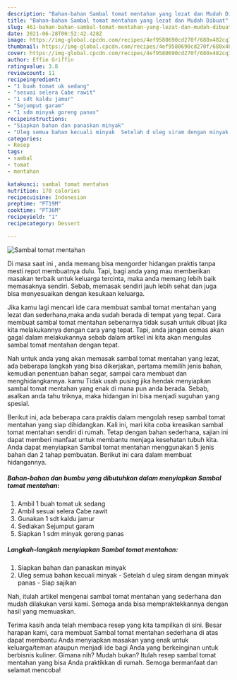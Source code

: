 ```yaml
---
description: "Bahan-bahan Sambal tomat mentahan yang lezat dan Mudah Dibuat"
title: "Bahan-bahan Sambal tomat mentahan yang lezat dan Mudah Dibuat"
slug: 461-bahan-bahan-sambal-tomat-mentahan-yang-lezat-dan-mudah-dibuat
date: 2021-06-28T00:52:42.428Z
image: https://img-global.cpcdn.com/recipes/4ef9580690cd270f/680x482cq70/sambal-tomat-mentahan-foto-resep-utama.jpg
thumbnail: https://img-global.cpcdn.com/recipes/4ef9580690cd270f/680x482cq70/sambal-tomat-mentahan-foto-resep-utama.jpg
cover: https://img-global.cpcdn.com/recipes/4ef9580690cd270f/680x482cq70/sambal-tomat-mentahan-foto-resep-utama.jpg
author: Effie Griffin
ratingvalue: 3.8
reviewcount: 11
recipeingredient:
- "1 buah tomat uk sedang"
- "sesuai selera Cabe rawit"
- "1 sdt kaldu jamur"
- "Sejumput garam"
- "1 sdm minyak goreng panas"
recipeinstructions:
- "Siapkan bahan dan panaskan minyak"
- "Uleg semua bahan kecuali minyak  Setelah d uleg siram dengan minyak panas  Siap sajikan"
categories:
- Resep
tags:
- sambal
- tomat
- mentahan

katakunci: sambal tomat mentahan 
nutrition: 170 calories
recipecuisine: Indonesian
preptime: "PT19M"
cooktime: "PT36M"
recipeyield: "1"
recipecategory: Dessert

---
```



![Sambal tomat mentahan](https://img-global.cpcdn.com/recipes/4ef9580690cd270f/680x482cq70/sambal-tomat-mentahan-foto-resep-utama.jpg)

Di masa  saat ini , anda memang bisa mengorder hidangan praktis tanpa mesti repot membuatnya dulu. Tapi, bagi anda yang mau memberikan masakan terbaik untuk keluarga tercinta, maka anda memang lebih baik memasaknya sendiri. Sebab, memasak sendiri jauh lebih sehat dan juga bisa menyesuaikan dengan kesukaan keluarga.

Jika kamu lagi mencari ide cara membuat sambal tomat mentahan yang lezat dan sederhana,maka anda sudah berada di tempat yang tepat. Cara membuat sambal tomat mentahan  sebenarnya tidak susah untuk dibuat jika kita melakukannya dengan cara yang tepat. Tapi, anda jangan cemas akan gagal dalam melakukannya 
sebab dalam artikel ini kita akan mengulas sambal tomat mentahan dengan tepat.  



Nah untuk anda yang akan memasak sambal tomat mentahan yang lezat, ada beberapa langkah yang bisa dikerjakan, pertama memilih jenis bahan, kemudian penentuan bahan segar, sampai cara membuat dan menghidangkannya. kamu Tidak usah pusing jika hendak menyiapkan sambal tomat mentahan yang enak di mana pun anda berada. Sebab, asalkan anda  tahu triknya, maka hidangan ini bisa menjadi suguhan yang spesial.

Berikut ini, ada beberapa cara praktis  dalam mengolah resep sambal tomat mentahan yang siap dihidangkan. Kali ini, mari kita coba kreasikan sambal tomat mentahan sendiri di rumah. Tetap dengan bahan sederhana, sajian ini dapat memberi manfaat untuk membantu menjaga kesehatan tubuh kita. Anda dapat menyiapkan Sambal tomat mentahan menggunakan 5 jenis bahan dan 2 tahap pembuatan. Berikut ini cara dalam membuat hidangannya.

<!--inarticleads1-->

##### Bahan-bahan dan bumbu yang dibutuhkan dalam menyiapkan Sambal tomat mentahan:

1. Ambil 1 buah tomat uk sedang
1. Ambil sesuai selera Cabe rawit
1. Gunakan 1 sdt kaldu jamur
1. Sediakan Sejumput garam
1. Siapkan 1 sdm minyak goreng panas




<!--inarticleads2-->

##### Langkah-langkah menyiapkan Sambal tomat mentahan:

1. Siapkan bahan dan panaskan minyak
1. Uleg semua bahan kecuali minyak  - Setelah d uleg siram dengan minyak panas  - Siap sajikan




Nah, itulah artikel mengenai  sambal tomat mentahan  yang sederhana dan mudah dilakukan versi kami. Semoga anda bisa mempraktekkannya dengan hasil yang memuaskan. 

Terima kasih anda telah membaca resep yang kita tampilkan di sini. Besar harapan kami, cara membuat  Sambal tomat mentahan sederhana di atas dapat membantu Anda menyiapkan masakan yang enak untuk keluarga/teman ataupun menjadi ide bagi Anda yang berkeinginan untuk berbisnis kuliner. Gimana nih? Mudah bukan? Itulah resep sambal tomat mentahan yang bisa Anda praktikkan di rumah. Semoga bermanfaat dan selamat mencoba!

